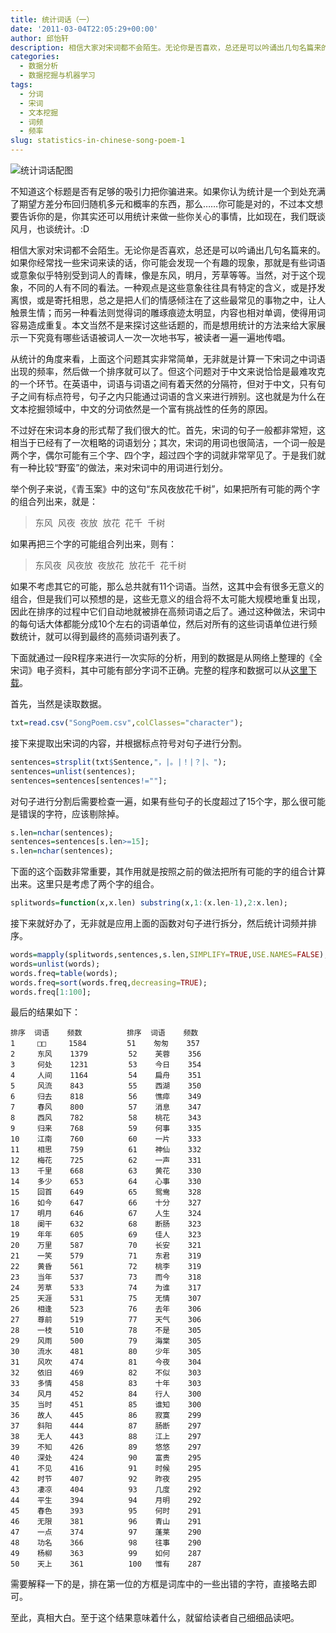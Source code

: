 ```yaml
---
title: 统计词话（一）
date: '2011-03-04T22:05:29+00:00'
author: 邱怡轩
description: 相信大家对宋词都不会陌生。无论你是否喜欢，总还是可以吟诵出几句名篇来的。如果你经常找一些宋词来读的话，你可能会发现一个有趣的现象，那就是有些词语或意象似乎特别受到词人的青睐，像是东风，明月，芳草等等。当然，对于这个现象，不同的人有不同的看法。
categories:
  - 数据分析
  - 数据挖掘与机器学习
tags:
  - 分词
  - 宋词
  - 文本挖掘
  - 词频
  - 频率
slug: statistics-in-chinese-song-poem-1
---
```


![统计词话配图](https://cos.name/wp-content/uploads/2011/03/image.jpg)

不知道这个标题是否有足够的吸引力把你骗进来。如果你认为统计是一个到处充满了期望方差分布回归随机多元和概率的东西，那么……你可能是对的，不过本文想要告诉你的是，你其实还可以用统计来做一些你关心的事情，比如现在，我们既谈风月，也谈统计。:D

相信大家对宋词都不会陌生。无论你是否喜欢，总还是可以吟诵出几句名篇来的。如果你经常找一些宋词来读的话，你可能会发现一个有趣的现象，那就是有些词语或意象似乎特别受到词人的青睐，像是东风，明月，芳草等等。当然，对于这个现象，不同的人有不同的看法。一种观点是这些意象往往具有特定的含义，或是抒发离恨，或是寄托相思，总之是把人们的情感倾注在了这些最常见的事物之中，让人触景生情；而另一种看法则觉得词的雕琢痕迹太明显，内容也相对单调，使得用词容易造成重复。本文当然不是来探讨这些话题的，而是想用统计的方法来给大家展示一下究竟有哪些话语被词人一次一次地书写，被读者一遍一遍地传唱。

从统计的角度来看，上面这个问题其实非常简单，无非就是计算一下宋词之中词语出现的频率，然后做一个排序就可以了。但这个问题对于中文来说恰恰是最难攻克的一个环节。在英语中，词语与词语之间有着天然的分隔符，但对于中文，只有句子之间有标点符号，句子之内只能通过词语的含义来进行辨别。这也就是为什么在文本挖掘领域中，中文的分词依然是一个富有挑战性的任务的原因。

不过好在宋词本身的形式帮了我们很大的忙。首先，宋词的句子一般都非常短，这相当于已经有了一次粗略的词语划分；其次，宋词的用词也很简洁，一个词一般是两个字，偶尔可能有三个字、四个字，超过四个字的词就非常罕见了。于是我们就有一种比较“野蛮”的做法，来对宋词中的用词进行划分。

<!--more-->

举个例子来说，《青玉案》中的这句“东风夜放花千树”，如果把所有可能的两个字的组合列出来，就是：

> 东风  风夜  夜放  放花  花千  千树

如果再把三个字的可能组合列出来，则有：

> 东风夜  风夜放  夜放花  放花千  花千树

如果不考虑其它的可能，那么总共就有11个词语。当然，这其中会有很多无意义的组合，但是我们可以预想的是，这些无意义的组合将不太可能大规模地重复出现，因此在排序的过程中它们自动地就被排在高频词语之后了。通过这种做法，宋词中的每句话大体都能分成10个左右的词语单位，然后对所有的这些词语单位进行频数统计，就可以得到最终的高频词语列表了。

下面就通过一段R程序来进行一次实际的分析，用到的数据是从网络上整理的《全宋词》电子资料，其中可能有部分字词不正确。完整的程序和数据可以从[这里下载](https://cos.name/wp-content/uploads/2011/03/SongPoem.tar.gz)。

首先，当然是读取数据。

```r
txt=read.csv("SongPoem.csv",colClasses="character");
```

接下来提取出宋词的内容，并根据标点符号对句子进行分割。

```r
sentences=strsplit(txt$Sentence,"，|。|！|？|、");
sentences=unlist(sentences);
sentences=sentences[sentences!=""];
```


对句子进行分割后需要检查一遍，如果有些句子的长度超过了15个字，那么很可能是错误的字符，应该剔除掉。

```r
s.len=nchar(sentences);
sentences=sentences[s.len>=15];
s.len=nchar(sentences);
```

下面的这个函数非常重要，其作用就是按照之前的做法把所有可能的字的组合计算出来。这里只是考虑了两个字的组合。

```r
splitwords=function(x,x.len) substring(x,1:(x.len-1),2:x.len);
```

接下来就好办了，无非就是应用上面的函数对句子进行拆分，然后统计词频并排序。

```r
words=mapply(splitwords,sentences,s.len,SIMPLIFY=TRUE,USE.NAMES=FALSE);
words=unlist(words);
words.freq=table(words);
words.freq=sort(words.freq,decreasing=TRUE);
words.freq[1:100];
```

最后的结果如下：

```
排序  词语    频数          排序  词语    频数
1     □□     1584         51    匆匆    357
2     东风    1379         52    芙蓉    356
3     何处    1231         53    今日    354
4     人间    1164         54    扁舟    351
5     风流    843          55    西湖    350
6     归去    818          56    憔瘁    349
7     春风    800          57    消息    347
8     西风    782          58    桃花    343
9     归来    768          59    何事    335
10    江南    760          60    一片    333
11    相思    759          61    神仙    332
12    梅花    725          62    一声    331
13    千里    668          63    黄花    330
14    多少    653          64    心事    330
15    回首    649          65    鸳鸯    328
16    如今    647          66    十分    327
17    明月    646          67    人生    324
18    阑干    632          68    断肠    323
19    年年    605          69    佳人    323
20    万里    587          70    长安    321     
21    一笑    579          71    东君    319     
22    黄昏    561          72    桃李    319     
23    当年    537          73    而今    318     
24    芳草    533          74    为谁    317     
25    天涯    531          75    无情    307     
26    相逢    523          76    去年    306     
27    尊前    519          77    天气    306     
28    一枝    510          78    不是    305     
29    风雨    500          79    海棠    305     
30    流水    481          80    少年    305     
31    风吹    474          81    今夜    304     
32    依旧    469          82    不似    303     
33    多情    458          83    十年    303     
34    风月    452          84    行人    300     
35    当时    451          85    谁知    300     
36    故人    445          86    寂寞    299     
37    斜阳    444          87    肠断    297     
38    无人    443          88    江上    297     
39    不知    426          89    悠悠    297     
40    深处    424          90    富贵    295     
41    不见    416          91    时候    295     
42    时节    407          92    昨夜    295     
43    凄凉    404          93    几度    292     
44    平生    394          94    月明    292     
45    春色    393          95    何时    291     
46    无限    381          96    青山    291     
47    一点    374          97    蓬莱    290     
48    功名    366          98    往事    290     
49    杨柳    363          99    如何    287     
50    天上    361          100   惟有    287
```

需要解释一下的是，排在第一位的方框是词库中的一些出错的字符，直接略去即可。

至此，真相大白。至于这个结果意味着什么，就留给读者自己细细品读吧。

